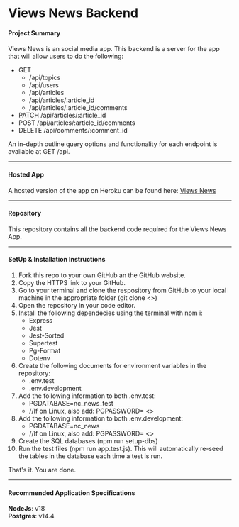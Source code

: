 # Views News Backend  

#### Project Summary  
Views News is an social media app. This backend is a server for the app that will allow users to do the following:
* GET
    * /api/topics
    * /api/users
    * /api/articles
    * /api/articles/:article_id
    * /api/articles/:article_id/comments
* PATCH /api/articles/:article_id
* POST /api/articles/:article_id/comments
* DELETE /api/comments/:comment_id

An in-depth outline query options and functionality for each endpoint is available at GET /api.

-----
#### Hosted App  
A hosted version of the app on Heroku can be found here: [Views News](https://nc-news-application.herokuapp.com/api)  

-----
####  Repository  
This repository contains all the backend code required for the Views News App. 

-----
####  SetUp & Installation Instructions
1. Fork this repo to your own GitHub an the GitHub website.
2. Copy the HTTPS link to your GitHub. 
3. Go to your terminal and clone the respository from GitHub to your local machine in the appropriate folder (git clone <<your-github-HTTPSlink>>)
4. Open the repository in your code editor.
5. Install the following dependecies using the terminal with npm i:
    * Express
    * Jest
    * Jest-Sorted
    * Supertest
    * Pg-Format
    * Dotenv
5. Create the following documents for environment variables in the repository:
    * .env.test
    * .env.development
6. Add the following information to both .env.test:
    * PGDATABASE=nc_news_test
    * //If on Linux, also add: PGPASSWORD= <<Your PSQL password>>
7. Add the following information to both .env.development:
    * PGDATABASE=nc_news
    * //If on Linux, also add: PGPASSWORD= <<Your PSQL password>>
8. Create the SQL databases (npm run setup-dbs)
9. Run the test files (npm run app.test.js). This will automatically re-seed the tables in the database each time a test is run.

That's it. You are done.  

-----
####  Recommended Application Specifications  
**NodeJs**: v18  
**Postgres**: v14.4
